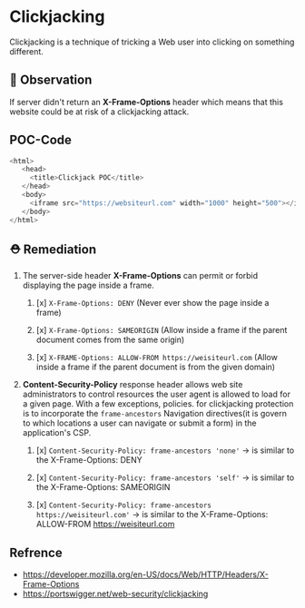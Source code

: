 # Clickjacking

Clickjacking  is a technique of tricking a Web user into clicking on something different.

## 🔎 Observation

If server didn't return an **X-Frame-Options** header which means that this website could be at risk of a clickjacking attack.

## POC-Code
```javascript
<html>
   <head>
     <title>Clickjack POC</title>
   </head>
   <body>
     <iframe src="https://websiteurl.com" width="1000" height="500"></iframe>
   </body>
</html>
```

## ⛑️  Remediation

1. The server-side header **X-Frame-Options** can permit or forbid displaying the page inside a frame.

   1. [x] `X-Frame-Options: DENY` (Never ever show the page inside a frame)

   2. [x] `X-Frame-Options: SAMEORIGIN` (Allow inside a frame if the parent document comes from the same origin)

   3. [x] `X-FRAME-Options: ALLOW-FROM https://weisiteurl.com` (Allow inside a frame if the parent document is from the given domain)

2. **Content-Security-Policy** response header allows web site administrators to control resources the user agent is allowed to load for a given page. With a few exceptions, policies. for clickjacking protection is to incorporate the `frame-ancestors` Navigation directives(it is govern to which locations a user can navigate or submit a form) in the application's CSP.

   1. [x] `Content-Security-Policy: frame-ancestors 'none'` -> is similar to the X-Frame-Options: DENY

   2. [x] `Content-Security-Policy: frame-ancestors 'self'` -> is similar to the X-Frame-Options: SAMEORIGIN

   3. [x] `Content-Security-Policy: frame-ancestors https://weisiteurl.com'` -> is similar to the X-Frame-Options: ALLOW-FROM https://weisiteurl.com

## Refrence

- https://developer.mozilla.org/en-US/docs/Web/HTTP/Headers/X-Frame-Options
- https://portswigger.net/web-security/clickjacking
